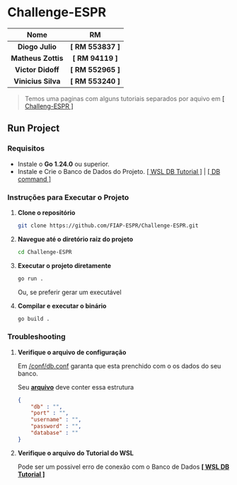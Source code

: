 # Challenge-ESPR

|Nome|RM|
|:-:|:-:|
|**Diogo Julio** | **[ RM 553837 ]**|
|**Matheus Zottis** | **[ RM 94119 ]**|
|**Victor Didoff** | **[ RM 552965 ]**|
|**Vinicius Silva** | **[ RM 553240 ]**|

>  Temos uma paginas com alguns tutoriais separados por aquivo em [[ Challeng-ESPR ]](./docs/)

## Run Project

### Requisitos
- Instale o **Go 1.24.0** ou superior.
- Instale e Crie o Banco de Dados do Projeto. [[ WSL DB Tutorial ]](./docs/DataBase.md) | [[ DB command ]](./db/sql/script.sql)

### Instruções para Executar o Projeto

1. **Clone o repositório**
   ```bash
   git clone https://github.com/FIAP-ESPR/Challenge-ESPR.git
   ```

2. **Navegue até o diretório raiz do projeto**
   ```bash
   cd Challenge-ESPR
   ```

3. **Executar o projeto diretamente**
    ```bash
    go run .
    ```

    Ou, se preferir gerar um executável

4. **Compilar e executar o binário**
    ```bash
    go build .
    ```

### Troubleshooting

1. **Verifique o arquivo de configuração**
    
    Em [/conf/db.conf](./conf/db.conf) garanta que esta prenchido com o os dados do seu banco.

    Seu **[arquivo](./conf/db.conf)** deve conter essa estrutura
    ```JSON
    {
        "db" : "",
        "port" : "",
        "username" : "",
        "password" : "",
        "database" : ""
    }
    ```

2. **Verifique o arquivo do Tutorial do WSL**

    Pode ser um possivel erro de conexão com o Banco de Dados [**[ WSL DB Tutorial ]**](./docs/DataBase.md)